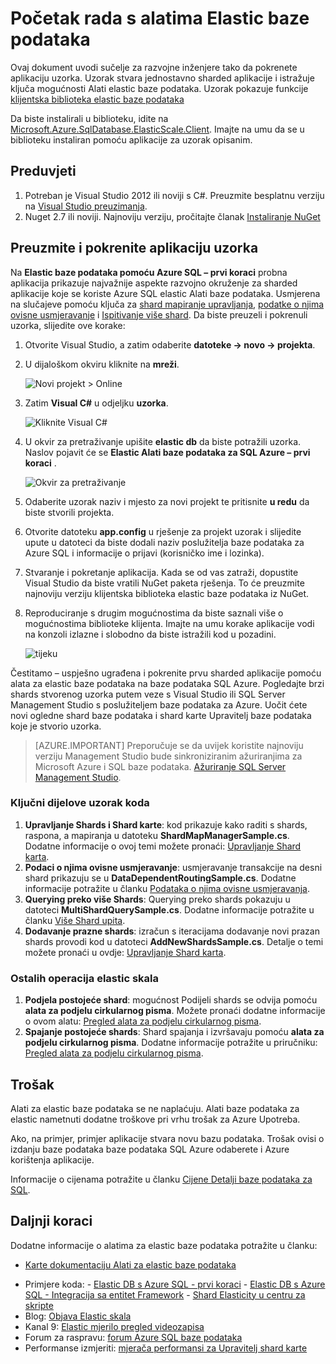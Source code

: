 <properties 
    pageTitle="Početak rada s alatima elastic baze podataka" 
    description="Osnovni objašnjenje značajka elastic baze podataka za Azure SQL baze podataka da biste pokrenuli aplikaciju uzorka, uključujući jednostavno." 
    services="sql-database" 
    documentationCenter="" 
    manager="jhubbard" 
    authors="ddove" 
    editor="CarlRabeler"/>

<tags 
    ms.service="sql-database" 
    ms.workload="sql-database" 
    ms.tgt_pltfrm="na" 
    ms.devlang="na" 
    ms.topic="article" 
    ms.date="05/27/2016" 
    ms.author="ddove"/>

# <a name="get-started-with-elastic-database-tools"></a>Početak rada s alatima Elastic baze podataka

Ovaj dokument uvodi sučelje za razvojne inženjere tako da pokrenete aplikaciju uzorka. Uzorak stvara jednostavno sharded aplikacije i istražuje ključa mogućnosti Alati elastic baze podataka. Uzorak pokazuje funkcije [klijentska biblioteka elastic baze podataka](sql-database-elastic-database-client-library.md)

Da biste instalirali u biblioteku, idite na [Microsoft.Azure.SqlDatabase.ElasticScale.Client](https://www.nuget.org/packages/Microsoft.Azure.SqlDatabase.ElasticScale.Client/). Imajte na umu da se u biblioteku instaliran pomoću aplikacije za uzorak opisanim.

## <a name="prerequisites"></a>Preduvjeti

1. Potreban je Visual Studio 2012 ili noviji s C#. Preuzmite besplatnu verziju na [Visual Studio preuzimanja](http://www.visualstudio.com/downloads/download-visual-studio-vs.aspx).
2. Nuget 2.7 ili noviji. Najnoviju verziju, pročitajte članak [Instaliranje NuGet](http://docs.nuget.org/docs/start-here/installing-nuget)

## <a name="download-and-run-the-sample-app"></a>Preuzmite i pokrenite aplikaciju uzorka

Na **Elastic baze podataka pomoću Azure SQL – prvi koraci** probna aplikacija prikazuje najvažnije aspekte razvojno okruženje za sharded aplikacije koje se koriste Azure SQL elastic Alati baze podataka. Usmjerena na slučajeve pomoću ključa za [shard mapiranje upravljanja](sql-database-elastic-scale-shard-map-management.md), [podatke o njima ovisne usmjeravanje](sql-database-elastic-scale-data-dependent-routing.md) i [Ispitivanje više shard](sql-database-elastic-scale-multishard-querying.md). Da biste preuzeli i pokrenuli uzorka, slijedite ove korake: 

1. Otvorite Visual Studio, a zatim odaberite **datoteke -> novo -> projekta**.
2. U dijaloškom okviru kliknite na **mreži**.

    ![Novi projekt > Online][2]
3. Zatim **Visual C#** u odjeljku **uzorka**.

    ![Kliknite Visual C#][3]
4. U okvir za pretraživanje upišite **elastic db** da biste potražili uzorka. Naslov pojavit će se **Elastic Alati baze podataka za SQL Azure – prvi koraci** .

    ![Okvir za pretraživanje][1]
 
5. Odaberite uzorak naziv i mjesto za novi projekt te pritisnite **u redu** da biste stvorili projekta.
6. Otvorite datoteku **app.config** u rješenje za projekt uzorak i slijedite upute u datoteci da biste dodali naziv poslužitelja baze podataka za Azure SQL i informacije o prijavi (korisničko ime i lozinka).
7. Stvaranje i pokretanje aplikacija. Kada se od vas zatraži, dopustite Visual Studio da biste vratili NuGet paketa rješenja. To će preuzmite najnoviju verziju klijentska biblioteka elastic baze podataka iz NuGet.
8. Reproduciranje s drugim mogućnostima da biste saznali više o mogućnostima biblioteke klijenta. Imajte na umu korake aplikacije vodi na konzoli izlazne i slobodno da biste istražili kod u pozadini.

    ![tijeku][4]

Čestitamo – uspješno ugrađena i pokrenite prvu sharded aplikacije pomoću alata za elastic baze podataka na baze podataka SQL Azure. Pogledajte brzi shards stvorenog uzorka putem veze s Visual Studio ili SQL Server Management Studio s poslužiteljem baze podataka za Azure. Uočit ćete novi ogledne shard baze podataka i shard karte Upravitelj baze podataka koje je stvorio uzorka.

> [AZURE.IMPORTANT] Preporučuje se da uvijek koristite najnoviju verziju Management Studio bude sinkroniziranim ažuriranjima za Microsoft Azure i SQL baze podataka. [Ažuriranje SQL Server Management Studio](https://msdn.microsoft.com/library/mt238290.aspx).


### <a name="key-pieces-of-the-code-sample"></a>Ključni dijelove uzorak koda

1. **Upravljanje Shards i Shard karte**: kod prikazuje kako raditi s shards, raspona, a mapiranja u datoteku **ShardMapManagerSample.cs**. Dodatne informacije o ovoj temi možete pronaći: [Upravljanje Shard karta](http://go.microsoft.com/?linkid=9862595).  
2. **Podaci o njima ovisne usmjeravanje**: usmjeravanje transakcije na desni shard prikazuju se u **DataDependentRoutingSample.cs**. Dodatne informacije potražite u članku [Podataka o njima ovisne usmjeravanja](http://go.microsoft.com/?linkid=9862596). 
3. **Querying preko više Shards**: Querying preko shards pokazuju u datoteci **MultiShardQuerySample.cs**. Dodatne informacije potražite u članku [Više Shard upita](http://go.microsoft.com/?linkid=9862597).
4. **Dodavanje prazne shards**: izračun s iteracijama dodavanje novi prazan shards provodi kod u datoteci **AddNewShardsSample.cs**. Detalje o temi možete pronaći u ovdje: [Upravljanje Shard karta](http://go.microsoft.com/?linkid=9862595).

### <a name="other-elastic-scale-operations"></a>Ostalih operacija elastic skala

1. **Podjela postojeće shard**: mogućnost Podijeli shards se odvija pomoću **alata za podjelu cirkularnog pisma**. Možete pronaći dodatne informacije o ovom alatu: [Pregled alata za podjelu cirkularnog pisma](sql-database-elastic-scale-overview-split-and-merge.md).
2. **Spajanje postojeće shards**: Shard spajanja i izvršavaju pomoću **alata za podjelu cirkularnog pisma**. Dodatne informacije potražite u priručniku: [Pregled alata za podjelu cirkularnog pisma](sql-database-elastic-scale-overview-split-and-merge.md).   


## <a name="cost"></a>Trošak

Alati za elastic baze podataka se ne naplaćuju. Alati baze podataka za elastic nametnuti dodatne troškove pri vrhu trošak za Azure Upotreba. 

Ako, na primjer, primjer aplikacije stvara novu bazu podataka. Trošak ovisi o izdanju baze podataka baze podataka SQL Azure odaberete i Azure korištenja aplikacije.

Informacije o cijenama potražite u članku [Cijene Detalji baze podataka za SQL](https://azure.microsoft.com/pricing/details/sql-database/).

## <a name="next-steps"></a>Daljnji koraci
Dodatne informacije o alatima za elastic baze podataka potražite u članku:

* [Karte dokumentaciju Alati za elastic baze podataka](https://azure.microsoft.com/documentation/learning-paths/sql-database-elastic-scale/) 
-    Primjere koda: 
    -    [Elastic DB s Azure SQL - prvi koraci](http://code.msdn.microsoft.com/Elastic-Scale-with-Azure-a80d8dc6?SRC=VSIDE)
    -    [Elastic DB s Azure SQL - Integracija sa entitet Framework](http://code.msdn.microsoft.com/Elastic-Scale-with-Azure-bae904ba?SRC=VSIDE)
    -    [Shard Elasticity u centru za skripte](https://gallery.technet.microsoft.com/scriptcenter/Elastic-Scale-Shard-c9530cbe)
-    Blog: [Objava Elastic skala](https://azure.microsoft.com/blog/2014/10/02/introducing-elastic-scale-preview-for-azure-sql-database/)
-    Kanal 9: [Elastic mjerilo pregled videozapisa](http://channel9.msdn.com/Shows/Data-Exposed/Azure-SQL-Database-Elastic-Scale)
-    Forum za raspravu: [forum Azure SQL baze podataka](http://social.msdn.microsoft.com/forums/azure/home?forum=ssdsgetstarted)
-    Performanse izmjeriti: [mjerača performansi za Upravitelj shard karte](sql-database-elastic-database-client-library.md)


<!--Anchors-->
[The Elastic Scale Sample Application]: #The-Elastic-Scale-Sample-Application
[Download and Run the Sample App]: #Download-and-Run-the-Sample-App
[Cost]: #Cost
[Next steps]: #next-steps

<!--Image references-->
[1]: ./media/sql-database-elastic-scale-get-started/newProject.png
[2]: ./media/sql-database-elastic-scale-get-started/click-online.png
[3]: ./media/sql-database-elastic-scale-get-started/click-CSharp.png
[4]: ./media/sql-database-elastic-scale-get-started/output2.png
 
